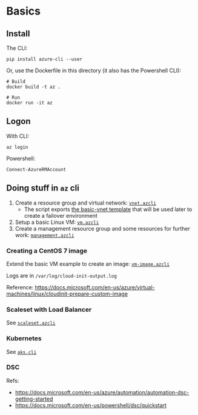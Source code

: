 # Basics

## Install

The CLI:

    pip install azure-cli --user

Or, use the Dockerfile in this directory (it also has the Powershell CLI):

    # Build
    docker build -t az .

    # Run
    docker run -it az

## Logon

With CLI:

    az login

Powershell:

    Connect-AzureRMAccount

## Doing stuff in `az` cli

1. Create a resource group and virtual network: [`vnet.azcli`](vnet.azcli)
    - The script exports [the basic-vnet template](templates/basic-vnet.json) that will be used later to create a failover environment
1. Setup a basic Linux VM: [`vm.azcli`](vm.azcli)
1. Create a management resource group and some resources for further work: [`management.azcli`](management.azcli)

### Creating a CentOS 7 image

Extend the basic VM example to create an image: [`vm-image.azcli`](vm-image.azcli)

Logs are in `/var/log/cloud-init-output.log`

Reference: https://docs.microsoft.com/en-us/azure/virtual-machines/linux/cloudinit-prepare-custom-image

### Scaleset with Load Balancer

See [`scaleset.azcli`](scaleset.azcli)

### Kubernetes

See [`aks.cli`](aks.cli)

### DSC

Refs: 

- https://docs.microsoft.com/en-us/azure/automation/automation-dsc-getting-started
- https://docs.microsoft.com/en-us/powershell/dsc/quickstart
